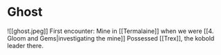 # Ghost
![[ghost.jpeg]]
First encounter: Mine in [[Termalaine]] when we were [[4. Gloom and Gems|investigating the mine]]
Possessed [[Trex]], the kobold leader there.